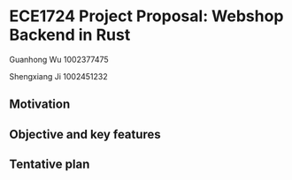 # ECE1724 Project Proposal: Webshop Backend in Rust

Guanhong Wu 1002377475

Shengxiang Ji 1002451232

## Motivation

## Objective and key features

## Tentative plan

